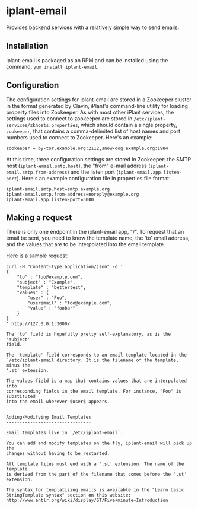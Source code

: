 iplant-email
============

Provides backend services with a relatively simple way to send emails.


Installation
------------

iplant-email is packaged as an RPM and can be installed using the command,
`yum install iplant-email`.


Configuration
-------------

The configuration settings for iplant-email are stored in a Zookeeper cluster
in the format generated by Clavin, iPlant's command-line utility for loading
property files into Zookeeper.  As with most other iPlant services, the
settings used to connect to zookeeper are stored in
`/etc/iplant-services/zkhosts.properties`, which should contain a single
property, `zookeeper`, that contains a comma-delimited list of host names and
port numbers used to connect to Zookeeper.  Here's an example:

```properties
zookeeper = by-tor.example.org:2112,snow-dog.example.org:1984
```

At this time, three configuration settings are stored in Zookeeper: the SMTP
host (`iplant-email.smtp.host`), the "from" e-mail address
(`iplant-email.smtp.from-address`) and the listen port
(`iplant-email.app.listen-port`).  Here's an example configuration file in
properties file format:

```properties
iplant-email.smtp.host=smtp.example.org
iplant-email.smtp.from-address=noreply@example.org
iplant-email.app.listen-port=3000
```

Making a request
----------------

There is only one endpoint in the iplant-email app, "/". To request that an
email be sent, you need to know the template name, the 'to' email address, and
the values that are to be interpolated into the email template.

Here is a sample request:

```
curl -H "Content-Type:application/json" -d '
{
    "to" : "foo@example.com",
    "subject" : "Example",
    "template" : "bettertest",
    "values" : {
        "user" : "Foo",
        "useremail" : "foo@example.com",
        "value" : "foobar"
    }
}
' http://127.0.0.1:3000/

The 'to' field is hopefully pretty self-explanatory, as is the 'subject'
field.

The 'template' field corresponds to an email template located in the
`/etc/iplant-email directory. It is the filename of the template, minus the
'.st' extension.

The values field is a map that contains values that are interpolated into
corresponding fields in the email template. For instance, "Foo" is substituted
into the email wherever $user$ appears.


Adding/Modifying Email Templates
--------------------------------

Email templates live in `/etc/iplant-email`. 

You can add and modify templates on the fly, iplant-email will pick up the
changes without having to be restarted.

All template files must end with a '.st' extension. The name of the template
is derived from the part of the filename that comes before the '.st'
extension.

The syntax for templatizing emails is available in the "Learn basic
StringTemplate syntax" section on this website:
http://www.antlr.org/wiki/display/ST/Five+minute+Introduction
